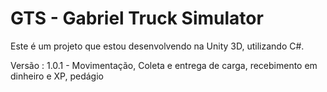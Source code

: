 # GTS - Gabriel Truck Simulator

Este é um projeto que estou desenvolvendo na Unity 3D, utilizando C#.

Versão : 1.0.1 - Movimentação, Coleta e entrega de carga, recebimento em dinheiro e XP, pedágio
